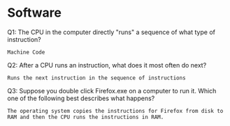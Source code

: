 # Software

Q1: The CPU in the computer directly "runs" a sequence of what type of instruction?

```
Machine Code
```

Q2: After a CPU runs an instruction, what does it most often do next?

```
Runs the next instruction in the sequence of instructions
```

Q3: Suppose you double click Firefox.exe on a computer to run it. Which one of the following best describes what happens?

```
The operating system copies the instructions for Firefox from disk to RAM and then the CPU runs the instructions in RAM.
```

